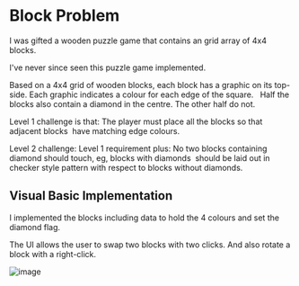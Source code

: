 # Block Problem

I was gifted a wooden puzzle game that contains an grid array of 4x4 blocks.

I've never since seen this puzzle game implemented.

Based on a 4x4 grid of wooden blocks, each block has a graphic on its top-side.
Each graphic indicates a colour for each edge of the square.  
Half the blocks also contain a diamond in the centre. The other half do not.

Level 1 challenge is that:
The player must place all the blocks so that adjacent blocks  have matching edge colours.

Level 2 challenge:
Level 1 requirement plus:
No two blocks containing diamond should touch, eg, blocks with diamonds  should be laid out
in checker style pattern with respect to blocks without diamonds.

## Visual Basic Implementation

I implemented the blocks including data to hold the 4 colours and set the diamond flag.

The UI allows the user to swap two blocks with two clicks. And also rotate a block with a right-click.

![image](https://user-images.githubusercontent.com/1720388/161404512-a0371604-c718-492d-84f1-433117ad880d.png)
